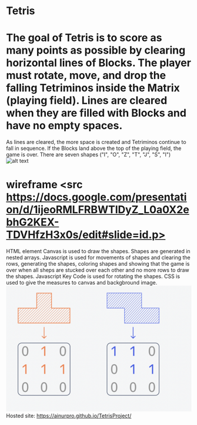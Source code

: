 # Tetris
# The goal of Tetris is to score as many points as possible by clearing horizontal lines of Blocks. The player must rotate, move, and drop the falling Tetriminos inside the Matrix (playing field). Lines are cleared when they are filled with Blocks and have no empty spaces.
As lines are cleared, the more space is created and Tetriminos continue to fall in sequence. If the Blocks land above the top of the playing field, the game is over. 
There are seven shapes ("I", "O", "Z", "T", "J", "S", "I")
![alt text](https://static4.depositphotos.com/1000252/373/i/450/depositphotos_3736954-stock-photo-tetris-game.jpg?forcejpeg=true "Image of tetris game")
# wireframe <src https://docs.google.com/presentation/d/1ijeoRMLFRBWTlDyZ_L0a0X2ebhG2KEX-TDVHfzH3x0s/edit#slide=id.p>
HTML element Canvas is used to draw the shapes. Shapes are generated in nested arrays. Javascript is used for movements of shapes and clearing the rows, generating the shapes, coloring shapes and showing that the game is over when all sheps are stucked over each other and no more rows to draw the shapes. Javascript Key Code is used for rotating the shapes. CSS is used to give the measures to canvas and backgbround image. 
![the way how the shape is formed!](./images/tetrisImg.png "tetris shapes")
Hosted site:  https://ainurpro.github.io/TetrisProject/ 